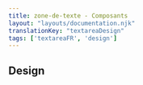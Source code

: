 ```yaml
---
title: zone-de-texte - Composants
layout: "layouts/documentation.njk"
translationKey: "textareaDesign"
tags: ['textareaFR', 'design']
---
```


## Design
